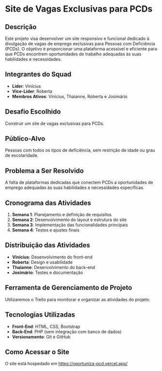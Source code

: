 # Site de Vagas Exclusivas para PCDs

## Descrição

Este projeto visa desenvolver um site responsivo e funcional dedicado à divulgação de vagas de emprego exclusivas para Pessoas com Deficiência (PCDs). O objetivo é proporcionar uma plataforma acessível e eficiente para que PCDs encontrem oportunidades de trabalho adequadas às suas habilidades e necessidades.

## Integrantes do Squad

- **Líder**: Vinícius
- **Vice-Líder**: Roberta
- **Membros Ativos**: Vinícius, Thaianne, Roberta e Josimário

## Desafio Escolhido

Construir um site de vagas exclusivas para PCDs.

## Público-Alvo

Pessoas com todos os tipos de deficiência, sem restrição de idade ou grau de escolaridade.

## Problema a Ser Resolvido

A falta de plataformas dedicadas que conectem PCDs a oportunidades de emprego adequadas às suas habilidades e necessidades específicas.

## Cronograma das Atividades

1. **Semana 1**: Planejamento e definição de requisitos
2. **Semana 2**: Desenvolvimento do layout e estrutura do site
3. **Semana 3**: Implementação das funcionalidades principais
4. **Semana 4**: Testes e ajustes finais

## Distribuição das Atividades

- **Vinícius**: Desenvolvimento do front-end
- **Roberta**: Design e usabilidade
- **Thaianne**: Desenvolvimento do back-end
- **Josimário**: Testes e documentação

## Ferramenta de Gerenciamento de Projeto

Utilizaremos o Trello para monitorar e organizar as atividades do projeto.

## Tecnologias Utilizadas

- **Front-End**: HTML, CSS, Bootstrap
- **Back-End**: PHP (sem integração com banco de dados)
- **Versionamento**: Git e GitHub

## Como Acessar o Site

O site está hospedado em https://oportuniza-pcd.vercel.app/


